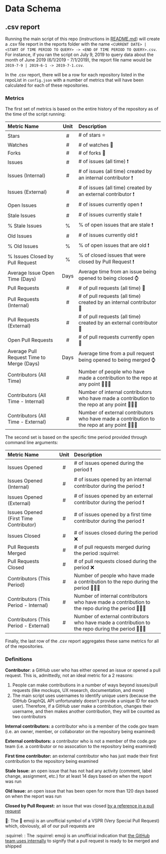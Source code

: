 # Data Schema

## .csv report

Running the main script of this repo (instructions in [README.md](https://github.com/GSA/code-gov-github-metrics/blob/master/README.md)) will create a .csv file report in the reports folder with the name `<CURRENT DATE> | <START OF TIME PERIOD TO QUERY> -> <END OF TIME PERIOD TO QUERY>.csv`. For instance, if you ran the script on July 9, 2019 to query data about the month of June 2019 (6/1/2019 - 7/1/2019), the report file name would be `2019-7-9 | 2019-6-1 -> 2019-7-1.csv`.

In the .csv report, there will be a row for each repository listed in the repoList in `config.json` with a number of metrics that will have been calculated for each of these repositories.

### Metrics

The first set of metrics is based on the entire history of the repository as of the time of the script running:

| Metric Name                                | Unit   | Description                         |
| :----------------------------------------- |:------:| :---------------------------------- |
| Stars                                      | #      | # of stars ⭐ |
| Watches                                    | #      | # of watches 👀 |
| Forks                                      | #      | # of forks 🍴 |
| Issues                                     | #      | # of issues (all time) ❗ |
| Issues (Internal)                          | #      | # of issues (all time) created by an internal contributor ❗ |
| Issues (External)                          | #      | # of issues (all time) created by an external contributor ❗ |
| Open Issues                                | #      | # of issues currently open ❗ |
| Stale Issues                               | #      | # of issues currently stale ❗ |
| % Stale Issues                             | %      | % of open issues that are stale ❗ |
| Old Issues                                 | #      | # of issues currently old ❗ |
| % Old Issues                               | %      | % of open issues that are old ❗ |
| % Issues Closed by Pull Request            | %      | % of closed issues that were closed by Pull Request ❗ |
| Average Issue Open Time (Days)             | Days   | Average time from an issue being opened to being closed ⌚ |
| Pull Requests                              | #      | # of pull requests (all time) 🛵 |
| Pull Requests (Internal)                   | #      | # of pull requests (all time) created by an internal contributor 🛵 |
| Pull Requests (External)                   | #      | # of pull requests (all time) created by an external contributor 🛵 |
| Open Pull Requests                         | #      | # of pull requests currently open 🛵 |
| Average Pull Request Time to Merge (Days)  | Days   | Average time from a pull request being opened to being merged ⌚ |
| Contributors (All Time)                    | #      | Number of people who have made a contribution to the repo at any point 👩🏽‍💻 |
| Contributors (All Time - Internal)         | #      | Number of internal contributors who have made a contribution to the repo at any point 👩🏽‍💻 |
| Contributors (All Time - External)         | #      | Number of external contributors who have made a contribution to the repo at any point 👩🏽‍💻 |



The second set is based on the specific time period provided through command line arguments:

| Metric Name                                | Unit   | Description                         |
| :----------------------------------------- |:------:| :-----------------------------------|
| Issues Opened                              | #      | # of issues opened during the period ❗ |
| Issues Opened (Internal)                   | #      | # of issues opened by an internal contributor during the period ❗ |
| Issues Opened (External)                   | #      | # of issues opened by an external contributor during the period ❗ |
| Issues Opened (First Time Contributor)     | #      | # of issues opened by a first time contributor during the period ❗ |
| Issues Closed                              | #      | # of issues closed during the period ❌ |
| Pull Requests Merged                       | #      | # of pull requests merged during the period :squirrel: |
| Pull Requests Closed                       | #      | # of pull requests closed during the period ❌ |
| Contributors (This Period)                 | #      | Number of people who have made a contribution to the repo during the period 👩🏽‍💻 |
| Contributors (This Period - Internal)      | #      | Number of internal contributors who have made a contribution to the repo during the period 👩🏽‍💻 |
| Contributors (This Period - External)      | #      | Number of external contributors who have made a contribution to the repo during the period 👩🏽‍💻 |


Finally, the last row of the .csv report aggregates these same metrics for all of the repositories.

### Definitions

**Contributor**: a GitHub user who has either opened an issue or opened a pull request. This is, admittedly, not an ideal metric for a 2 reasons:

1. People can make contributions in a number of ways beyond issues/pull requests (like mockups, UX research, documentation, and more)
2. The main script uses usernames to identify unique users (because the GitHub GraphQL API unfortunately doesn't provide a unique ID for each user). Therefore, if a GitHub user make a contribution, changes their username, and then makes another contribution, they will be counted as two contributors

**Internal contributors:** a contributor who is a member of the code.gov team (i.e. an owner, member, or collaborator on the repository being examined)

**External contributors:** a contributor who is not a member of the code.gov team (i.e. a contributor or no assocation to the repository being examined)

**First time contributor:** an external contributor who has just made their first contribution to the repository being examined

**Stale Issue:** an open issue that has not had any activity (comment, label change, assignment, etc.) for at least 14 days based on when the report was run

**Old Issue:** an open issue that has been open for more than 120 days based on when the report was run

**Closed by Pull Request:** an issue that was closed [by a reference in a pull request](https://github.blog/2013-05-14-closing-issues-via-pull-requests/)

🛵: The 🛵 emoji is an unofficial symbol of a VSPR (Very Special Pull Request) which, obviously, all of our pull requests are

:squirrel: : The :squirrel: emoji is an unofficial indication that [the GitHub team uses internally](https://www.quora.com/On-GitHub-what-is-the-significance-of-the-Ship-It-squirrel) to signify that a pull request is ready to be merged and shipped

